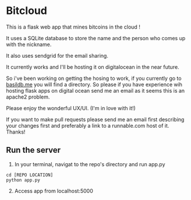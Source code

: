 # Bitcloud

This is a flask web app that mines bitcoins in the cloud !

It uses a SQLite database to store the name and the person who comes up with the nickname.

It also uses sendgrid for the email sharing.

It currently works and I'll be hosting it on digitalocean in the near future. 

So i've been working on getting the hosing to work, if you currently go to [basildb.me](basildb.me) you will find a directory. So please if you have experience wih hosting flask apps on digital ocean send me an email as it seems this is an apache2 problem. 


Please enjoy the wonderful UX/UI. (I'm in love with it!)

If you want to make pull requests please send me an email first describing your changes first and preferably a link to a runnable.com host of it. Thanks!

## Run the server



1. In your terminal, navigat to the repo's directory and run app.py
```
cd [REPO LOCATION]
python app.py
```

2. Access app from localhost:5000
